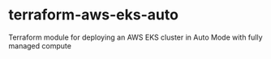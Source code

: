 # terraform-aws-eks-auto
Terraform module for deploying an AWS EKS cluster in Auto Mode with fully managed compute
